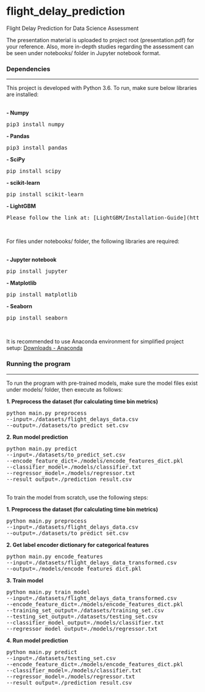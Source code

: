# flight_delay_prediction
Flight Delay Prediction for Data Science Assessment

The presentation material is uploaded to project root (presentation.pdf) for your reference. Also, more in-depth studies regarding the assessment can be seen under notebooks/ folder in Jupyter notebook format.


### Dependencies
------

This project is developed with Python 3.6.
To run, make sure below libraries are installed:

<br />
<span><b>- Numpy </b><pre>pip3 install numpy </pre></span>
<span><b>- Pandas </b><pre>pip3 install pandas </pre> </span>
<span><b>- SciPy </b><pre>pip install scipy </pre> </span>
<span><b>- scikit-learn </b><pre>pip install scikit-learn </pre> </span>
<span><b>- LightGBM </b><pre>Please follow the link at: [LightGBM/Installation-Guide](https://github.com/Microsoft/LightGBM/blob/master/docs/Installation-Guide.rst) </pre> </span>
<br />

For files under notebooks/ folder, the following libraries are required:

<br />
<span><b>- Jupyter notebook </b><pre>pip install jupyter </pre></span> 
<span><b>- Matplotlib </b><pre>pip install matplotlib </pre> </span>
<span><b>- Seaborn </b><pre>pip install seaborn </pre> </span>
<br />

It is recommended to use Anaconda environment for simplified project setup: [Downloads - Anaconda](https://www.anaconda.com/download/)


### Running the program
------

To run the program with pre-trained models, make sure the model files exist under models/ folder, then execute as follows:

<span><b>1. Preprocess the dataset (for calculating time bin metrics)</b><pre>python main.py preprocess --input=./datasets/flight_delays_data.csv --output=./datasets/to_predict_set.csv</pre></span>

<span><b>2. Run model prediction</b><pre>python main.py predict --input=./datasets/to_predict_set.csv --encode_feature_dict=./models/encode_features_dict.pkl --classifier_model=./models/classifier.txt --regressor_model=./models/regressor.txt --result_output=./prediction_result.csv</pre></span>

<br />
To train the model from scratch, use the following steps:

<span><b>1. Preprocess the dataset (for calculating time bin metrics)</b><pre>python main.py preprocess --input=./datasets/flight_delays_data.csv --output=./datasets/to_predict_set.csv</pre></span>

<span><b>2. Get label encoder dictionary for categorical features</b><pre>python main.py encode_features --input=./datasets/flight_delays_data_transformed.csv --output=./models/encode_features_dict.pkl</pre></span>

<span><b>3. Train model</b><pre>python main.py train_model --input=./datasets/flight_delays_data_transformed.csv --encode_feature_dict=./models/encode_features_dict.pkl --training_set_output=./datasets/training_set.csv --testing_set_output=./datasets/testing_set.csv --classifier_model_output=./models/classifier.txt --regressor_model_output=./models/regressor.txt</pre></span>

<span><b>4. Run model prediction</b><pre>python main.py predict --input=./datasets/testing_set.csv --encode_feature_dict=./models/encode_features_dict.pkl --classifier_model=./models/classifier.txt --regressor_model=./models/regressor.txt --result_output=./prediction_result.csv</pre></span>

